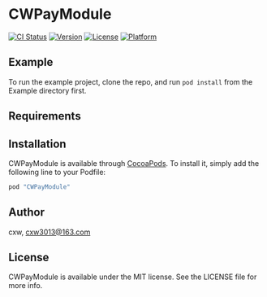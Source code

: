 # CWPayModule

[![CI Status](http://img.shields.io/travis/cxw/CWPayModule.svg?style=flat)](https://travis-ci.org/cxw/CWPayModule)
[![Version](https://img.shields.io/cocoapods/v/CWPayModule.svg?style=flat)](http://cocoapods.org/pods/CWPayModule)
[![License](https://img.shields.io/cocoapods/l/CWPayModule.svg?style=flat)](http://cocoapods.org/pods/CWPayModule)
[![Platform](https://img.shields.io/cocoapods/p/CWPayModule.svg?style=flat)](http://cocoapods.org/pods/CWPayModule)

## Example

To run the example project, clone the repo, and run `pod install` from the Example directory first.

## Requirements

## Installation

CWPayModule is available through [CocoaPods](http://cocoapods.org). To install
it, simply add the following line to your Podfile:

```ruby
pod "CWPayModule"
```

## Author

cxw, cxw3013@163.com

## License

CWPayModule is available under the MIT license. See the LICENSE file for more info.
